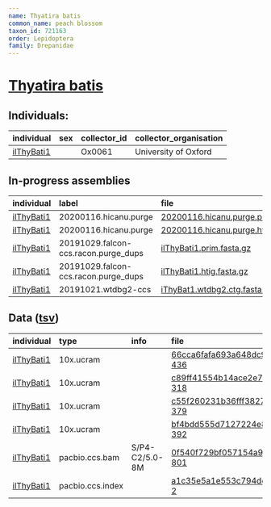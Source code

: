 ```yaml
---
name: Thyatira batis
common_name: peach blossom
taxon_id: 721163
order: Lepidoptera
family: Drepanidae
---
```


# [Thyatira batis](https://www.ebi.ac.uk/ena/data/taxonomy/v1/taxon/tax-id/721163)

## Individuals:

| individual | sex | collector_id | collector_organisation |
| :--------- | :-: | :----------- | :--------------------- |
| [ilThyBati1](ilThyBati1.md) |  | Ox0061 | University of Oxford |

## In-progress assemblies

| individual | label | file |
| :--------- | :---- | :--- |
| [ilThyBati1](ilThyBati1.md) | 20200116.hicanu.purge | [20200116.hicanu.purge.prim.fasta.gz](https://darwin.cog.sanger.ac.uk/insects/Thyatira_batis/ilThyBati1/assemblies/working/20200116.hicanu.purge/20200116.hicanu.purge.prim.fasta.gz) |
| [ilThyBati1](ilThyBati1.md) | 20200116.hicanu.purge | [20200116.hicanu.purge.htig.fasta.gz](https://darwin.cog.sanger.ac.uk/insects/Thyatira_batis/ilThyBati1/assemblies/working/20200116.hicanu.purge/20200116.hicanu.purge.htig.fasta.gz) |
| [ilThyBati1](ilThyBati1.md) | 20191029.falcon-ccs.racon.purge_dups | [ilThyBati1.prim.fasta.gz](https://darwin.cog.sanger.ac.uk/insects/Thyatira_batis/ilThyBati1/assemblies/working/20191029.falcon-ccs.racon.purge_dups/ilThyBati1.prim.fasta.gz) |
| [ilThyBati1](ilThyBati1.md) | 20191029.falcon-ccs.racon.purge_dups | [ilThyBati1.htig.fasta.gz](https://darwin.cog.sanger.ac.uk/insects/Thyatira_batis/ilThyBati1/assemblies/working/20191029.falcon-ccs.racon.purge_dups/ilThyBati1.htig.fasta.gz) |
| [ilThyBati1](ilThyBati1.md) | 20191021.wtdbg2-ccs | [iThyBat1.wtdbg2.ctg.fasta.gz](https://darwin.cog.sanger.ac.uk/insects/Thyatira_batis/ilThyBati1/assemblies/working/20191021.wtdbg2-ccs/iThyBat1.wtdbg2.ctg.fasta.gz) |

## Data ([tsv](Thyatira_batis_data.tsv))

| individual | type | info | file |
| :--------- | :--- | :--- | :--- |
| [ilThyBati1](ilThyBati1.md) | 10x.ucram |  | [66cca6fafa693a648dc94530a77b48cb-436](https://darwin.cog.sanger.ac.uk/insects/Thyatira_batis/ilThyBati1/genomic_data/10x/31782_7%231.cram) |
| [ilThyBati1](ilThyBati1.md) | 10x.ucram |  | [c89ff41554b14ace2e7da75971031669-318](https://darwin.cog.sanger.ac.uk/insects/Thyatira_batis/ilThyBati1/genomic_data/10x/31782_7%232.cram) |
| [ilThyBati1](ilThyBati1.md) | 10x.ucram |  | [c55f260231b36fff3827c9bd6ee8304f-379](https://darwin.cog.sanger.ac.uk/insects/Thyatira_batis/ilThyBati1/genomic_data/10x/31782_7%233.cram) |
| [ilThyBati1](ilThyBati1.md) | 10x.ucram |  | [bf4bdd555d7127224e8cdf3ece5e1352-392](https://darwin.cog.sanger.ac.uk/insects/Thyatira_batis/ilThyBati1/genomic_data/10x/31782_7%234.cram) |
| [ilThyBati1](ilThyBati1.md) | pacbio.ccs.bam | S/P4-C2/5.0-8M | [0f540f729bf057154a93ff9adf331c26-801](https://darwin.cog.sanger.ac.uk/insects/Thyatira_batis/ilThyBati1/genomic_data/pacbio/m64016_191016_110433.bc1003_BAK8A_OA--bc1003_BAK8A_OA.ccs.bam) |
| [ilThyBati1](ilThyBati1.md) | pacbio.ccs.index |  | [a1c35e5a1e553c794dc2245f62521d54-2](https://darwin.cog.sanger.ac.uk/insects/Thyatira_batis/ilThyBati1/genomic_data/pacbio/m64016_191016_110433.bc1003_BAK8A_OA--bc1003_BAK8A_OA.ccs.bam.pbi) |
